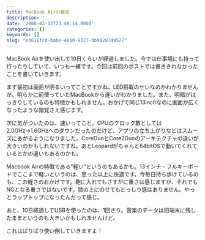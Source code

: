 ```yaml
---
title: MacBook Airの雑感
description: ''
date: '2008-03-13T23:48:14.000Z'
categories: []
keywords: []
slug: "e3618fcd-babe-48a0-8327-bb9428749527"
---
```

MacBook Airを使い出して10日くらいが経過しました。今では仕事場にも持って行ったりしていて、いつも一緒です。今回は前回のポストでは書ききれなかったことを書いていきます。

まず最初は画面が明るいってことですかね。LED搭載のせいなのかわかりませんが、明らかに前使っていたMacBookから違いがわかりました。また、明暗がはっきりしているのも特徴かもしれません。おかげで同じ13inchなのに画面が広くなったような錯覚さえ感じます。

次に気がついたのは、速いってこと。CPUのクロック数としては2.0GHz→1.6GHzへのダウンだったのだけど、アプリの立ち上がりなどはスムーズにあがるようになりました。CoreDuoとCore2Duoのアーキテクチャの違いが大きいのかもしれないですね。あとLeopardがちゃんと64bitOSで動いてくれているとかの違いもあるのかも。

Macbook Airの特徴である”軽い”というのもあるかも。13インチ・フルキーボードでここまで軽いというのは、思った以上に快適です。今毎日持ち歩けているのも、この軽さのおかげです。鞄に入れてもさすがに重さは感じますが、それでもNGとなる重さではないです。膝の上にのせてもどっしり感はありません。やっとラップトップになったんだって感じ。

あと、10日経過してUSBを使ったのは、1回きり。音楽のデータは旧端末に残したままというのも大きいかもしれませんけど。

これはばりばり使い倒していきますよ！